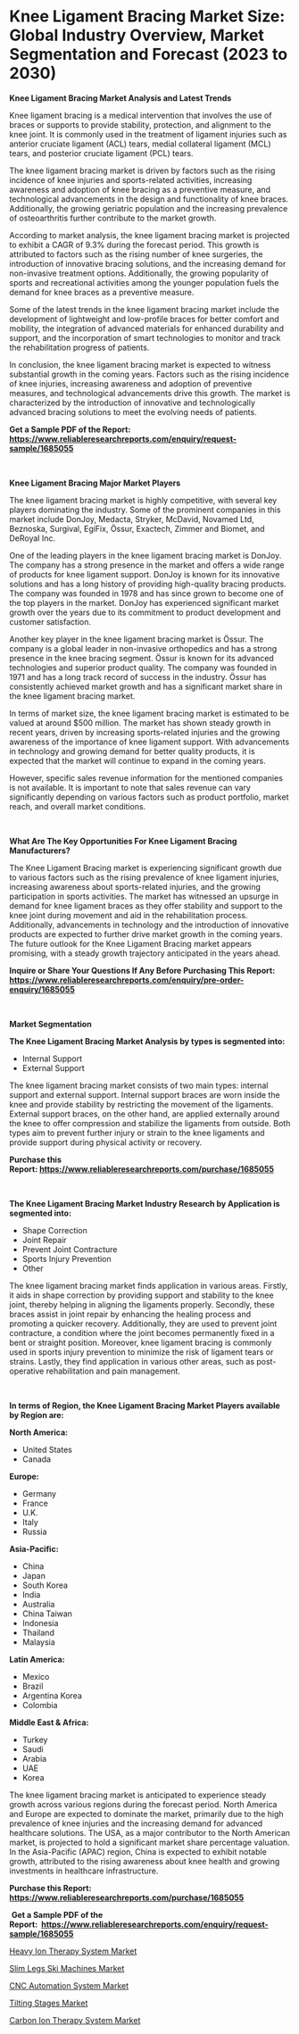 <p><h1>Knee Ligament Bracing Market Size: Global Industry Overview, Market Segmentation and Forecast (2023 to 2030)</h1></p><p><strong>Knee Ligament Bracing Market Analysis and Latest Trends</strong></p>
<p><p>Knee ligament bracing is a medical intervention that involves the use of braces or supports to provide stability, protection, and alignment to the knee joint. It is commonly used in the treatment of ligament injuries such as anterior cruciate ligament (ACL) tears, medial collateral ligament (MCL) tears, and posterior cruciate ligament (PCL) tears.</p><p>The knee ligament bracing market is driven by factors such as the rising incidence of knee injuries and sports-related activities, increasing awareness and adoption of knee bracing as a preventive measure, and technological advancements in the design and functionality of knee braces. Additionally, the growing geriatric population and the increasing prevalence of osteoarthritis further contribute to the market growth.</p><p>According to market analysis, the knee ligament bracing market is projected to exhibit a CAGR of 9.3% during the forecast period. This growth is attributed to factors such as the rising number of knee surgeries, the introduction of innovative bracing solutions, and the increasing demand for non-invasive treatment options. Additionally, the growing popularity of sports and recreational activities among the younger population fuels the demand for knee braces as a preventive measure.</p><p>Some of the latest trends in the knee ligament bracing market include the development of lightweight and low-profile braces for better comfort and mobility, the integration of advanced materials for enhanced durability and support, and the incorporation of smart technologies to monitor and track the rehabilitation progress of patients.</p><p>In conclusion, the knee ligament bracing market is expected to witness substantial growth in the coming years. Factors such as the rising incidence of knee injuries, increasing awareness and adoption of preventive measures, and technological advancements drive this growth. The market is characterized by the introduction of innovative and technologically advanced bracing solutions to meet the evolving needs of patients.</p></p>
<p><strong>Get a Sample PDF of the Report:&nbsp; <a href="https://www.reliableresearchreports.com/enquiry/request-sample/1685055">https://www.reliableresearchreports.com/enquiry/request-sample/1685055</a></strong></p>
<p>&nbsp;</p>
<p><strong>Knee Ligament Bracing Major Market Players</strong></p>
<p><p>The knee ligament bracing market is highly competitive, with several key players dominating the industry. Some of the prominent companies in this market include DonJoy, Medacta, Stryker, McDavid, Novamed Ltd, Beznoska, Surgival, EgiFix, Össur, Exactech, Zimmer and Biomet, and DeRoyal Inc.</p><p>One of the leading players in the knee ligament bracing market is DonJoy. The company has a strong presence in the market and offers a wide range of products for knee ligament support. DonJoy is known for its innovative solutions and has a long history of providing high-quality bracing products. The company was founded in 1978 and has since grown to become one of the top players in the market. DonJoy has experienced significant market growth over the years due to its commitment to product development and customer satisfaction.</p><p>Another key player in the knee ligament bracing market is Össur. The company is a global leader in non-invasive orthopedics and has a strong presence in the knee bracing segment. Össur is known for its advanced technologies and superior product quality. The company was founded in 1971 and has a long track record of success in the industry. Össur has consistently achieved market growth and has a significant market share in the knee ligament bracing market.</p><p>In terms of market size, the knee ligament bracing market is estimated to be valued at around $500 million. The market has shown steady growth in recent years, driven by increasing sports-related injuries and the growing awareness of the importance of knee ligament support. With advancements in technology and growing demand for better quality products, it is expected that the market will continue to expand in the coming years.</p><p>However, specific sales revenue information for the mentioned companies is not available. It is important to note that sales revenue can vary significantly depending on various factors such as product portfolio, market reach, and overall market conditions.</p></p>
<p>&nbsp;</p>
<p><strong>What Are The Key Opportunities For Knee Ligament Bracing Manufacturers?</strong></p>
<p><p>The Knee Ligament Bracing market is experiencing significant growth due to various factors such as the rising prevalence of knee ligament injuries, increasing awareness about sports-related injuries, and the growing participation in sports activities. The market has witnessed an upsurge in demand for knee ligament braces as they offer stability and support to the knee joint during movement and aid in the rehabilitation process. Additionally, advancements in technology and the introduction of innovative products are expected to further drive market growth in the coming years. The future outlook for the Knee Ligament Bracing market appears promising, with a steady growth trajectory anticipated in the years ahead.</p></p>
<p><strong>Inquire or Share Your Questions If Any Before Purchasing This Report: <a href="https://www.reliableresearchreports.com/enquiry/pre-order-enquiry/1685055">https://www.reliableresearchreports.com/enquiry/pre-order-enquiry/1685055</a></strong></p>
<p>&nbsp;</p>
<p><strong>Market Segmentation</strong></p>
<p><strong>The Knee Ligament Bracing Market Analysis by types is segmented into:</strong></p>
<p><ul><li>Internal Support</li><li>External Support</li></ul></p>
<p><p>The knee ligament bracing market consists of two main types: internal support and external support. Internal support braces are worn inside the knee and provide stability by restricting the movement of the ligaments. External support braces, on the other hand, are applied externally around the knee to offer compression and stabilize the ligaments from outside. Both types aim to prevent further injury or strain to the knee ligaments and provide support during physical activity or recovery.</p></p>
<p><strong>Purchase this Report:&nbsp;<a href="https://www.reliableresearchreports.com/purchase/1685055">https://www.reliableresearchreports.com/purchase/1685055</a></strong></p>
<p>&nbsp;</p>
<p><strong>The Knee Ligament Bracing Market Industry Research by Application is segmented into:</strong></p>
<p><ul><li>Shape Correction</li><li>Joint Repair</li><li>Prevent Joint Contracture</li><li>Sports Injury Prevention</li><li>Other</li></ul></p>
<p><p>The knee ligament bracing market finds application in various areas. Firstly, it aids in shape correction by providing support and stability to the knee joint, thereby helping in aligning the ligaments properly. Secondly, these braces assist in joint repair by enhancing the healing process and promoting a quicker recovery. Additionally, they are used to prevent joint contracture, a condition where the joint becomes permanently fixed in a bent or straight position. Moreover, knee ligament bracing is commonly used in sports injury prevention to minimize the risk of ligament tears or strains. Lastly, they find application in various other areas, such as post-operative rehabilitation and pain management.</p></p>
<p>&nbsp;</p>
<p><strong>In terms of Region, the Knee Ligament Bracing Market Players available by Region are:</strong></p>
<p>
    <p> <strong> North America: </strong>
        <ul>
            <li>United States</li>
            <li>Canada</li>
        </ul>
        </p> 
    <p> <strong> Europe: </strong>
        <ul>
            <li>Germany</li>
            <li>France</li>
            <li>U.K.</li>
            <li>Italy</li>
            <li>Russia</li>
        </ul>
        </p> 
    <p> <strong> Asia-Pacific: </strong>
        <ul>
            <li>China</li>
            <li>Japan</li>
            <li>South Korea</li>
            <li>India</li>
            <li>Australia</li>
            <li>China Taiwan</li>
            <li>Indonesia</li>
            <li>Thailand</li>
            <li>Malaysia</li>
        </ul>
        </p> 
    <p> <strong> Latin America: </strong>
        <ul>
            <li>Mexico</li>
            <li>Brazil</li>
            <li>Argentina Korea</li>
            <li>Colombia</li>
        </ul>
        </p> 
    <p> <strong> Middle East & Africa: </strong>
        <ul>
            <li>Turkey</li>
            <li>Saudi</li>
            <li>Arabia</li>
            <li>UAE</li>
            <li>Korea</li>
        </ul>
    </p>
    </p>
<p><p>The knee ligament bracing market is anticipated to experience steady growth across various regions during the forecast period. North America and Europe are expected to dominate the market, primarily due to the high prevalence of knee injuries and the increasing demand for advanced healthcare solutions. The USA, as a major contributor to the North American market, is projected to hold a significant market share percentage valuation. In the Asia-Pacific (APAC) region, China is expected to exhibit notable growth, attributed to the rising awareness about knee health and growing investments in healthcare infrastructure.</p></p>
<p><strong>Purchase this Report: <a href="https://www.reliableresearchreports.com/purchase/1685055">https://www.reliableresearchreports.com/purchase/1685055</a></strong></p>
<p>&nbsp;<strong>Get a Sample PDF of the Report:&nbsp;&nbsp;<a href="https://www.reliableresearchreports.com/enquiry/request-sample/1685055">https://www.reliableresearchreports.com/enquiry/request-sample/1685055</a></strong></p>
<p><strong></strong></p>
<p><p><a href="https://medium.com/@patriciaday39/heavy-ion-therapy-system-market-exploring-market-share-market-trends-and-future-growth-fcdb0edb814f">Heavy Ion Therapy System Market</a></p><p><a href="https://www.linkedin.com/pulse/slim-legs-ski-machines-market-size-growth/">Slim Legs Ski Machines Market</a></p><p><a href="https://www.linkedin.com/pulse/cnc-automation-system-market-size-growth-forecast-from/">CNC Automation System Market</a></p><p><a href="https://www.linkedin.com/pulse/tilting-stages-market-challenges-opportunities/">Tilting Stages Market</a></p><p><a href="https://medium.com/@annaalexander40/carbon-ion-therapy-system-market-trends-forecast-and-competitive-analysis-to-2030-7143c3b2d4c6">Carbon Ion Therapy System Market</a></p></p>